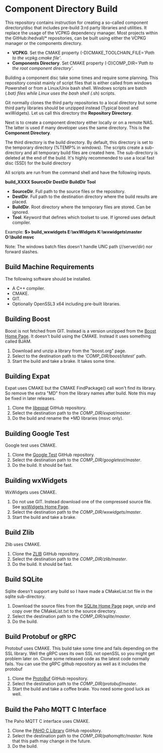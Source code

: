 # Component Directory Build
This repository contains instruction for creating a so-called component directory/disc that includes pre-build
3:rd party libraries and utilities. It replace the usage of the VCPKG dependency manager. Most projects within the 
GitHub:ihedvall/* repositories, can be built using either the VCPKG manager or the components directory. 

- **VCPKG**. Set the CMAKE property (-D)CMAKE_TOOLCHAIN_FILE=_'Path to the vcpkg.cmake file'_. 
- **Components Directory**. Set CMAKE property (-D)COMP_DIR=_'Path to the root component directory'_.

Building a component disc take some times and require some planning. This repository consist mainly of script files 
that is either called from windows Powershell or from a Linux/Unix bash shell. Windows scripts are batch (*.bat) files
while Linux uses the bash shell (*.sh) scripts.

Git normally clones the third party repositories to a local directory but some third party libraries should be 
unzipped instead (Typical boost and wxWidgets). Let us call this directory the **Repository Directory**.

Next is to create a component directory either locally or on a remote NAS. The latter is used if many developer uses
the same directory. This is the **Component Directory**.

The third directory is the build directory. By default, this directory is set to the temporary directory 
(%TEMP% in windows). The scripts create a sub-directory and all temporary build files are created here. The
sub-directory is deleted at the end of the build. It's highly recommended to use a local fast disc (SSD) for the 
build directory

All scripts are run from the command shell and have the following inputs. 

**build_XXXX SourceDir DestDir BuildDir Tool**

- **SourceDir**. Full path to the source files or the repository.
- **DestDir**. Full path to the destination directory where the build results are placed.
- **BuildDir**. Root directory where the temporary files are stored. Can be ignored. 
- **Tool**. Keyword that defines which toolset to use. If ignored uses default compiler.

Example: **$> build_wxwidgets E:\wxWidgets K:\wxwidgets\master O:\build msvc** 

Note: The windows batch files doesn't handle UNC path (//server/dir) nor forward slashes.

## Build Machine Requirements

The following software should be installed.

- A C++ compiler. 
- CMAKE. 
- GIT.
- Optionally OpenSSL3 x64 including pre-built libraries.

## Building Boost

Boost is not fetched from GIT. Instead is a version unzipped from the [Boost Home Page](https://www.boost.org/). 
It doesn't build using the CMAKE. Instead it uses something called BJAM. 

1. Download and unzip a library from the "boost.org" page.
2. Select to the destination path to the _'COMP_DIR/boost/latest'_ path. 
3. Start the build and take a brake. It takes some time.

## Building Expat

Expat uses CMAKE but the CMAKE FindPackage() call won't find its library. 
So remove the extra "MD" from the library names after build. 
Note this may be fixed in later releases.

1. Clone the [libexpat](https://github.com/libexpat/libexpat) GitHub repository.
2. Select the destination path to the _COMP_DIR/expat/master_.
3. Do the build and rename the *MD libraries (msvc only).

## Building Google Test

Google test uses CMAKE.

1. Clone the [Google Test](https://github.com/google/googletest) GitHub repository.
2. Select the destination path to the _COMP_DIR/googletest/master_.
3. Do the build. It should be fast.

## Building wxWidgets

WxWidgets uses CMAKE.

1. Do not use GIT. Instead download one of the compressed source file. See [wxWidgets Home Page](https://wxwidgets.org/).
2. Select the destination path to the _COMP_DIR/wxwidgets/master_.
3. Start the build and take a brake.

## Build Zlib

Zlib uses CMAKE.

1. Clone the [ZLIB](https://github.com/madler/zlib) GitHub repository.
2. Select the destination path to the _COMP_DIR/zlib/master_.
3. Do the build. It should be fast.

## Build SQLite
Sqlite doesn't support any build so I have made a CMakeList.txt file in the sqlite sub-directory. 

1. Download the source files from the [SQLite Home Page](https://www.sqlite.org/) page, unzip and copy over the CMakeList.txt to the source 
directory.
2. Select the destination path to the _COMP_DIR/sqlite/master_.
3. Do the build.

## Build Protobuf or gRPC

Protobuf uses CMAKE. This build take some time and fails depending on the SSL library. 
Well the gRPC uses its own SSL not openSSL so you might get problem later on.
Clone some released code as the latest code normally fails.
You can use the gRPC github repository as well as it includes the protobuf

1. Clone the [ProtoBuf](https://github.com/protocolbuffers/protobuf.git) GitHub repository.
2. Select the destination path to the _COMP_DIR/protobuf/master_.
3. Start the build and take a coffee brake. You need some good luck as well.

## Build the Paho MQTT C Interface

The Paho MQTT C interface uses CMAKE.
1. Clone the [PAHO C Library](https://github.com/eclipse-paho/paho.mqtt.c.git) GitHub repository.
2. Select the destination path to the _COMP_DIR/pahomqttc/master_. Note that this path may change in the future.
3. Do the build.

